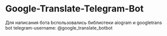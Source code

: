 # Google-Translate-Telegram-Bot
Для написания бота bспользовались библиотеки aiogram и googletrans
bot telegram-username: @google_translate_botbot
